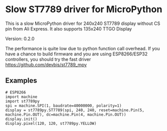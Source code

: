 Slow ST7789 driver for MicroPython
==================================

This is a slow MicroPython driver for 240x240 ST7789 display without CS pin 
from Ali Express. It also supports 135x240 TTGO Display

Version: 0.2.0

The performance is quite low due to python function call overhead.
If you have a chance to build firmware and you are using 
ESP8266/ESP32 controllers, you should try the fast driver 
https://github.com/devbis/st7789_mpy

Examples
--------

    # ESP8266
    import machine
    import st7789py
    spi = machine.SPI(1, baudrate=40000000, polarity=1)
    display = st7789py.ST7789(spi, 240, 240, reset=machine.Pin(5, machine.Pin.OUT), dc=machine.Pin(4, machine.Pin.OUT))
    display.init()
    display.pixel(120, 120, st7789py.YELLOW)
